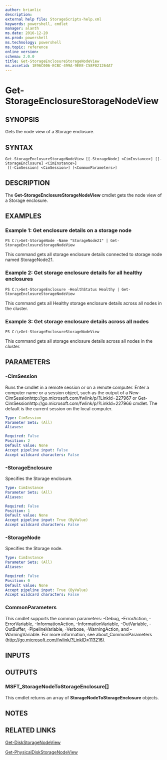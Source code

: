 ```yaml
---
author: brianlic
description: 
external help file: StorageScripts-help.xml
keywords: powershell, cmdlet
manager: alanth
ms.date: 2016-12-20
ms.prod: powershell
ms.technology: powershell
ms.topic: reference
online version: 
schema: 2.0.0
title: Get-StorageEnclosureStorageNodeView
ms.assetid: 1E96C006-ECBC-499A-9EEE-C58F021264A7
---
```


# Get-StorageEnclosureStorageNodeView

## SYNOPSIS
Gets the node view of a Storage enclosure.

## SYNTAX

```
Get-StorageEnclosureStorageNodeView [[-StorageNode] <CimInstance>] [[-StorageEnclosure] <CimInstance>]
 [[-CimSession] <CimSession>] [<CommonParameters>]
```

## DESCRIPTION
The **Get-StorageEnclosureStorageNodeView** cmdlet gets the node view of a Storage enclosure.

## EXAMPLES

### Example 1: Get enclosure details on a storage node
```
PS C:\>Get-StorageNode -Name "StorageNode21" | Get-StorageEnclosureStorageNodeView
```

This command gets all storage enclosure details connected to storage node named StorageNode21.

### Example 2: Get storage enclosure details for all healthy enclosures
```
PS C:\>Get-StorageEnclosure -HealthStatus Healthy | Get-StorageEnclosureStorageNodeView
```

This command gets all Healthy storage enclosure details across all nodes in the cluster.

### Example 3: Get storage enclosure details across all nodes
```
PS C:\>Get-StorageEnclosureStorageNodeView
```

This command gets all storage enclosure details across all nodes in the cluster.

## PARAMETERS

### -CimSession
Runs the cmdlet in a remote session or on a remote computer.
Enter a computer name or a session object, such as the output of a New-CimSessionhttp://go.microsoft.com/fwlink/p/?LinkId=227967 or Get-CimSessionhttp://go.microsoft.com/fwlink/p/?LinkId=227966 cmdlet.
The default is the current session on the local computer.

```yaml
Type: CimSession
Parameter Sets: (All)
Aliases: 

Required: False
Position: 2
Default value: None
Accept pipeline input: False
Accept wildcard characters: False
```

### -StorageEnclosure
Specifies the Storage enclosure.

```yaml
Type: CimInstance
Parameter Sets: (All)
Aliases: 

Required: False
Position: 1
Default value: None
Accept pipeline input: True (ByValue)
Accept wildcard characters: False
```

### -StorageNode
Specifies the Storage node.

```yaml
Type: CimInstance
Parameter Sets: (All)
Aliases: 

Required: False
Position: 0
Default value: None
Accept pipeline input: True (ByValue)
Accept wildcard characters: False
```

### CommonParameters
This cmdlet supports the common parameters: -Debug, -ErrorAction, -ErrorVariable, -InformationAction, -InformationVariable, -OutVariable, -OutBuffer, -PipelineVariable, -Verbose, -WarningAction, and -WarningVariable. For more information, see about_CommonParameters (http://go.microsoft.com/fwlink/?LinkID=113216).

## INPUTS

## OUTPUTS

### MSFT_StorageNodeToStorageEnclosure[]
This cmdlet returns an array of **StorageNodeToStorageEnclosure** objects.

## NOTES

## RELATED LINKS

[Get-DiskStorageNodeView](./Get-DiskStorageNodeView.md)

[Get-PhysicalDiskStorageNodeView](./Get-PhysicalDiskStorageNodeView.md)

